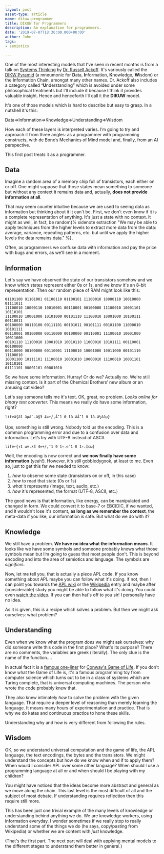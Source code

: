 ```yaml
---
layout: post
asset-type: article
name: dikuw-programmer
title: DIKUW for Programmers
description: An explanation for programmers. 
date: '2019-07-07T18:30:00.000+00:00'
author: John
tags:
- semiotics

---
```


One of the most interesting models that I've seen in recent months is from a talk on [Systems Thinking](https://youtu.be/EbLh7rZ3rhU) by [Dr. Russell Ackoff](https://en.wikipedia.org/wiki/Russell_L._Ackoff). It's variously called the [DIKW Pyramid](https://en.wikipedia.org/wiki/DIKW_pyramid) (a mneumonic for **D**ata, **I**nformation, **K**nowledge, **W**isdom) or the Information Chain, amongst many other names. Dr. Ackoff also includes a category called “**U**nderstanding” which is avoided under some philosophical treatments but I'll include it because I think it provides valuable insight. Hence and henceforth I'll call it the **DIKUW** model. 

It's one of those models which is hard to describe but easy to grasp. In a nutshell it's this:

Data⇒Information⇒Knowledge⇒Understanding⇒Wisdom

How each of these layers is interpreted varies. I’m going to try and approach it from three angles: as a programmer with programming constructs, with de Bono’s Mechanics of Mind model and, finally, from an AI perspective. 

This first post treats it as a programmer.

## Data
Imagine a random area of a memory chip full of transistors, each either on or off. One might suppose that those states mean something to someone but without any context it remains data and, actually,  **does not provide information at all**. 

That may seem counter intuitive because we are used to seeing data as information but thinking about it it can't be. First, we don't even know if it is a complete representation of anything. It's just a state with no context. It might as well, in fact, be random{% sidenote extraction "We may be able to apply techniques from the higher levels to extract more data from the data: average, variance, repeating patterns, etc. but until we apply the higher levels the data remains data." %}.

Often, as programmers we confuse data with information and pay the price with bugs and errors, as we'll see in a moment.

## Information
Let's say we have observed the state of our transistors somehow and we know which states represent either 0s or 1s, and we know it's an 8-bit representation. Then our random piece of RAM might look like this:

```
01101100 01101001 01100110 01100101 11100010 10000110 10010000 01111011 
11100010 10000110 10010001 00110001 00100000 11100010 10001101 10110101 
11100010 10001000 10101000 00101110 11100010 10001000 10100111 00110011 
00100000 00110100 00111101 00101011 00101111 00101100 11000010 10101111 
00110001 00100000 00110000 00100000 00110001 11100010 10001000 10011000 
00101110 11100010 10001010 10010110 11000010 10101111 00110001 00100000 
00110000 00100000 00110001 11100010 10001000 10011000 00101110 11100010 
10001100 10111101 11100010 10001010 10000010 11100010 10001101 10110101 
01111101 00001101 00001010
```

So we have some information. Hurray! Or do we? Actually no. We're still missing context. Is it part of the Chemical Brothers’ new album or an amusing cat video? 

Let's say someone tells me it's text. OK, great, no problem. *Looks online for binary text converter.*  This means we really do have some information, right?

```
lifeâ{â1 âµâ¨.â§3 4=+/,Â¯1 0 1â.âÂ¯1 0 1â.â½ââµ}
```

Ups, something is still wrong. Nobody told us the encoding. This is a common programming error and due to a confusion over data and information. Let’s try with UTF-8 instead of ASCII.

```
life←{↑1 ⍵∨.∧3 4=+/,¯1 0 1∘.⊖¯1 0 1∘.⌽⊂⍵}
```

Well, the encoding is now correct and **we now finally have some information** (yeah!). However, it's still gobbledygook, at least to me. Even so, just to get this far we needed to know: 
1. *how* to observe some state (transistors on or off, in this case)
2. *how* to read that state (0s or 1s)
3. *what* it represents (image, text, audio, etc.)
4. *how* it's represented, the format (UTF-8, ASCII, etc.)

The good news is that information, like energy, can be manipulated and changed in form. We could convert it to base-7 or EBCIDIC, if we wanted, and it wouldn't lose it's content, **as long as we remember the context**, the meta-data if you like, our information is safe. But what do we do with it?

## Knowledge

We still have a problem. **We have no idea what the information means**. It looks like we have some symbols and someone probably knows what those symbols mean but I’m going to guess that most people don't. This is beyond encoding and into the area of semiotics and language. The symbols are *signifiers*.

Now, let me tell you, that is actually a piece APL code. If you know something about APL maybe you can follow what it's doing. If not, then I can point you towards the [APL wiki](https://aplwiki.com/) or the [Wikipedia](https://en.wikipedia.org/wiki/APL_(programming_language)) entry and maybe after (considerable) study you might be able to follow what it's doing. You could even [watch the video](https://www.youtube.com/watch?v=a9xAKttWgP4). If you can then hat's off to you sir! I personally have no idea.

As it is given, this is a recipe which solves a problem. But then we might ask ourselves: what problem?

## Understanding

Even when we know what the program *does* we might ask ourselves: why did someone write this code in the first place? What's its purpose? There are no comments, the variables are greek (literally). The only clue is the name of the function....

In actual fact it is a [famous one-liner](https://en.wikipedia.org/wiki/APL_(programming_language)#Game_of_Life) for [Conway's Game of Life](https://en.wikipedia.org/wiki/Conway%27s_Game_of_Life). If you don't know what the Game of Life is, it's a famous programming toy from computer science which turns out to be in a class of systems which are Turing complete, that is universal computing machines. The person who wrote the code probably knew that. 

They also knew intimately *how* to solve the problem with the given language. That require a deeper level of reasoning than merely learning the language. It means many hours of experimentation and practice. That is why we do katas and continuous practice to hone these skills.

Understanding why and how is very different from following the rules. 

## Wisdom

OK, so we understand universal computation and the game of life, the APL language, the text encodings, the bytes and the transistors. We might understand the concepts but how do we know when and if to apply them? When would I consider APL over some other language? When should I use a programming language at all or and when should I be playing with my children?

You might have noticed that the ideas become more abstract and general as we move along the chain. This last level is the most difficult of all and the subject of most debate. If understanding requires reflection then this require still more. 


This has been just one trivial example of the many levels of knowledge or understanding behind anything we do. We are knowledge workers, using information everyday. I wonder sometimes if we really stop to really understand some of the things we do (he says, copy/pasting from Wikipedia) or whether we are content with *just* knowledge. 

(That's the first part. The next part will deal with applying mental models to the different stages to understand them better in general.)



